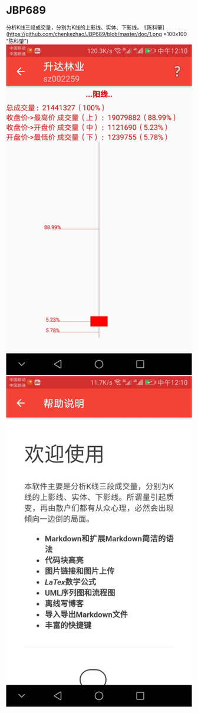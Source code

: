 # JBP689
分析K线三段成交量，分别为K线的上影线、实体、下影线。
![陈科肇](https://github.com/chenkezhao/JBP689/blob/master/doc/1.png =100x100 "陈科肇")
![陈科肇](https://github.com/chenkezhao/JBP689/blob/master/doc/2.jpg "陈科肇")
![陈科肇](https://github.com/chenkezhao/JBP689/blob/master/doc/3.jpg "陈科肇")
